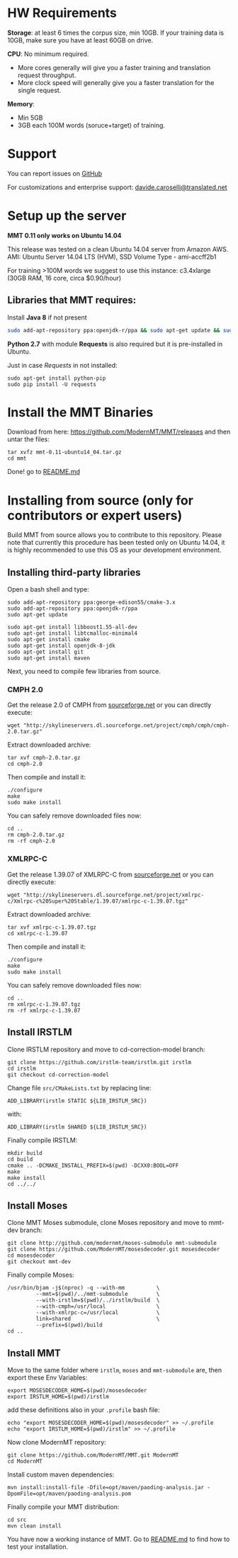# HW Requirements

**Storage**: at least 6 times the corpus size, min 10GB. If your training data is 10GB, make sure you have at least 60GB on drive.


**CPU**: No minimum required. 
  - More cores generally will give you a faster training and translation request throughput. 
  - More clock speed will generally give you a faster translation for the single request.

**Memory**: 
  - Min 5GB
  - 3GB each 100M words (soruce+target) of training.

# Support

You can report issues on [GitHub](https://github.com/ModernMT/MMT/issues)

For customizations and enterprise support: davide.caroselli@translated.net

# Setup up the server

**MMT 0.11 only works on Ubuntu 14.04**

This release was tested on a clean Ubuntu 14.04 server from Amazon AWS.
AMI: Ubuntu Server 14.04 LTS (HVM), SSD Volume Type -  ami-accff2b1

For training >100M words we suggest to use this instance: 
c3.4xlarge (30GB RAM, 16 core, circa $0.90/hour)

## Libraries that MMT requires:

Install **Java 8** if not present
```bash
sudo add-apt-repository ppa:openjdk-r/ppa && sudo apt-get update && sudo apt-get install openjdk-8-jdk
```

**Python 2.7** with module **Requests** is also required but it is pre-installed in Ubuntu.

Just in case *Requests* in not installed:
```
sudo apt-get install python-pip
sudo pip install -U requests
```


# Install the MMT Binaries

Download from here: https://github.com/ModernMT/MMT/releases and then untar the files:

```
tar xvfz mmt-0.11-ubuntu14_04.tar.gz
cd mmt
```

Done! go to [README.md](README.md)



# Installing from source (only for contributors or expert users)

Build MMT from source allows you to contribute to this repository. Please note that currently this procedure has been tested only on Ubuntu 14.04, it is highly recommended to use this OS as your development environment.

## Installing third-party libraries

Open a bash shell and type:

```
sudo add-apt-repository ppa:george-edison55/cmake-3.x
sudo add-apt-repository ppa:openjdk-r/ppa
sudo apt-get update

sudo apt-get install libboost1.55-all-dev
sudo apt-get install libtcmalloc-minimal4
sudo apt-get install cmake
sudo apt-get install openjdk-8-jdk
sudo apt-get install git
sudo apt-get install maven
```

Next, you need to compile few libraries from source.

### CMPH 2.0

Get the release 2.0 of CMPH from [sourceforge.net](http://sourceforge.net/projects/cmph/) or you can directly execute:

```
wget "http://skylineservers.dl.sourceforge.net/project/cmph/cmph/cmph-2.0.tar.gz"
```

Extract downloaded archive:

```
tar xvf cmph-2.0.tar.gz
cd cmph-2.0
```

Then compile and install it:

```
./configure
make
sudo make install
```

You can safely remove downloaded files now:

```
cd ..
rm cmph-2.0.tar.gz
rm -rf cmph-2.0
```

### XMLRPC-C

Get the release 1.39.07 of XMLRPC-C from [sourceforge.net](http://sourceforge.net/projects/xmlrpc-c/files/Xmlrpc-c%20Super%20Stable/1.39.07/) or you can directly execute:

```
wget "http://skylineservers.dl.sourceforge.net/project/xmlrpc-c/Xmlrpc-c%20Super%20Stable/1.39.07/xmlrpc-c-1.39.07.tgz"
```

Extract downloaded archive:

```
tar xvf xmlrpc-c-1.39.07.tgz
cd xmlrpc-c-1.39.07
```

Then compile and install it:

```
./configure
make
sudo make install
```

You can safely remove downloaded files now:

```
cd ..
rm xmlrpc-c-1.39.07.tgz
rm -rf xmlrpc-c-1.39.07
```

## Install IRSTLM

Clone IRSTLM repository and move to cd-correction-model branch:

```
git clone https://github.com/irstlm-team/irstlm.git irstlm
cd irstlm
git checkout cd-correction-model
```

Change file `src/CMakeLists.txt` by replacing line:

```
ADD_LIBRARY(irstlm STATIC ${LIB_IRSTLM_SRC})
```

with:

```
ADD_LIBRARY(irstlm SHARED ${LIB_IRSTLM_SRC})
```

Finally compile IRSTLM:

```
mkdir build
cd build
cmake .. -DCMAKE_INSTALL_PREFIX=$(pwd) -DCXX0:BOOL=OFF
make
make install
cd ../../
```

## Install Moses

Clone MMT Moses submodule, clone Moses repository and move to mmt-dev branch:

```
git clone http://github.com/modernmt/moses-submodule mmt-submodule
git clone https://github.com/ModernMT/mosesdecoder.git mosesdecoder
cd mosesdecoder
git checkout mmt-dev
```

Finally compile Moses:

```
/usr/bin/bjam -j$(nproc) -q --with-mm          \
         --mmt=$(pwd)/../mmt-submodule         \
         --with-irstlm=$(pwd)/../irstlm/build  \
         --with-cmph=/usr/local                \
         --with-xmlrpc-c=/usr/local            \
         link=shared                           \
         --prefix=$(pwd)/build
cd ..
```

## Install MMT

Move to the same folder where `irstlm`, `moses` and `mmt-submodule` are, then export these Env Variables:

```
export MOSESDECODER_HOME=$(pwd)/mosesdecoder
export IRSTLM_HOME=$(pwd)/irstlm
```

add these definitions also in your `.profile` bash file:

```
echo "export MOSESDECODER_HOME=$(pwd)/mosesdecoder" >> ~/.profile
echo "export IRSTLM_HOME=$(pwd)/irstlm" >> ~/.profile
```

Now clone ModernMT repository:

```
git clone https://github.com/ModernMT/MMT.git ModernMT
cd ModernMT
```

Install custom maven dependencies:

```
mvn install:install-file -Dfile=opt/maven/paoding-analysis.jar -DpomFile=opt/maven/paoding-analysis.pom
```

Finally compile your MMT distribution:

```
cd src
mvn clean install
```

You have now a working instance of MMT. Go to [README.md](README.md) to find how to test your installation.
